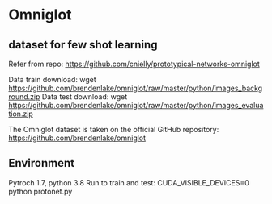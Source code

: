 # Omniglot
## dataset for few shot learning
Refer from repo: https://github.com/cnielly/prototypical-networks-omniglot

Data train download:
wget https://github.com/brendenlake/omniglot/raw/master/python/images_background.zip
Data test download:
wget https://github.com/brendenlake/omniglot/raw/master/python/images_evaluation.zip

The Omniglot dataset is taken on the official GitHub repository: https://github.com/brendenlake/omniglot

## Environment
Pytroch 1.7, python 3.8
Run to train and test: 
CUDA_VISIBLE_DEVICES=0 python protonet.py
